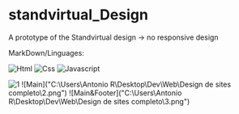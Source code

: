 # standvirtual_Design

A prototype of the Standvirtual design -> no responsive design

MarkDown/Linguages:

![Html](https://img.shields.io/badge/HTML-239120?style=for-the-badge&logo=html5&logoColor=white)
![Css](https://img.shields.io/badge/CSS-239120?&style=for-the-badge&logo=css3&logoColor=white)
![Javascript](https://img.shields.io/badge/JavaScript-323330?style=for-the-badge&logo=javascript&logoColor=F7DF1E)

![1](https://github.com/Tony2104/standvirtual_Design/assets/55550291/2db5b1ec-48f9-471c-a23c-7fa19dcdb17d)
![Main]("C:\Users\Antonio R\Desktop\Dev\Web\Design de sites completo\2.png")
![Main&Footer]("C:\Users\Antonio R\Desktop\Dev\Web\Design de sites completo\3.png")
